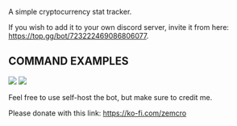 A simple cryptocurrency stat tracker.

If you wish to add it to your own discord server, invite it from here: https://top.gg/bot/723222469086806077.

<H2>COMMAND EXAMPLES</H2>

<img src="https://i.gyazo.com/7fa525855de39d28b5f64c6b41f7455f.png">


<img src="https://i.gyazo.com/5ea48de6317167c6fd36773b5f1328d4.png">


Feel free to use self-host the bot, but make sure to credit me.

Please donate with this link: https://ko-fi.com/zemcro
